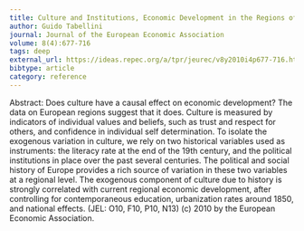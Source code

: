 ```yaml
---
title: Culture and Institutions, Economic Development in the Regions of Europe
author: Guido Tabellini
journal: Journal of the European Economic Association
volume: 8(4):677-716
tags: deep
external_url: https://ideas.repec.org/a/tpr/jeurec/v8y2010i4p677-716.html
bibtype: article
category: reference
---
```

Abstract:  Does culture have a causal effect on economic development? The data on European regions suggest that it does. Culture is measured by indicators of individual values and beliefs, such as trust and respect for others, and confidence in individual self determination. To isolate the exogenous variation in culture, we rely on two historical variables used as instruments: the literacy rate at the end of the 19th century, and the political institutions in place over the past several centuries. The political and social history of Europe provides a rich source of variation in these two variables at a regional level. The exogenous component of culture due to history is strongly correlated with current regional economic development, after controlling for contemporaneous education, urbanization rates around 1850, and national effects. (JEL: O10, F10, P10, N13) (c) 2010 by the European Economic Association.
